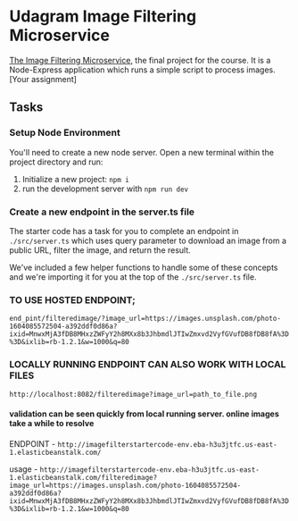 # Udagram Image Filtering Microservice


[The Image Filtering Microservice](https://github.com/udacity/cloud-developer/tree/master/course-02/project/image-filter-starter-code), the final project for the course. It is a Node-Express application which runs a simple script to process images. [Your assignment]

## Tasks

### Setup Node Environment

You'll need to create a new node server. Open a new terminal within the project directory and run:

1. Initialize a new project: `npm i`
2. run the development server with `npm run dev`

### Create a new endpoint in the server.ts file

The starter code has a task for you to complete an endpoint in `./src/server.ts` which uses query parameter to download an image from a public URL, filter the image, and return the result.

We've included a few helper functions to handle some of these concepts and we're importing it for you at the top of the `./src/server.ts`  file.

### TO USE HOSTED ENDPOINT;
`end_pint/filteredimage/?image_url=https://images.unsplash.com/photo-1604085572504-a392ddf0d86a?ixid=MnwxMjA3fDB8MHxzZWFyY2h8MXx8b3JhbmdlJTIwZmxvd2VyfGVufDB8fDB8fA%3D%3D&ixlib=rb-1.2.1&w=1000&q=80`

### LOCALLY RUNNING ENDPOINT CAN ALSO WORK WITH LOCAL FILES
`http://localhost:8082/filteredimage?image_url=path_to_file.png`

#### validation can be seen quickly from local running server. online images take a while to resolve

####
ENDPOINT -
`http://imagefilterstartercode-env.eba-h3u3jtfc.us-east-1.elasticbeanstalk.com/`

usage - 
`http://imagefilterstartercode-env.eba-h3u3jtfc.us-east-1.elasticbeanstalk.com/filteredimage?image_url=https://images.unsplash.com/photo-1604085572504-a392ddf0d86a?ixid=MnwxMjA3fDB8MHxzZWFyY2h8MXx8b3JhbmdlJTIwZmxvd2VyfGVufDB8fDB8fA%3D%3D&ixlib=rb-1.2.1&w=1000&q=80`